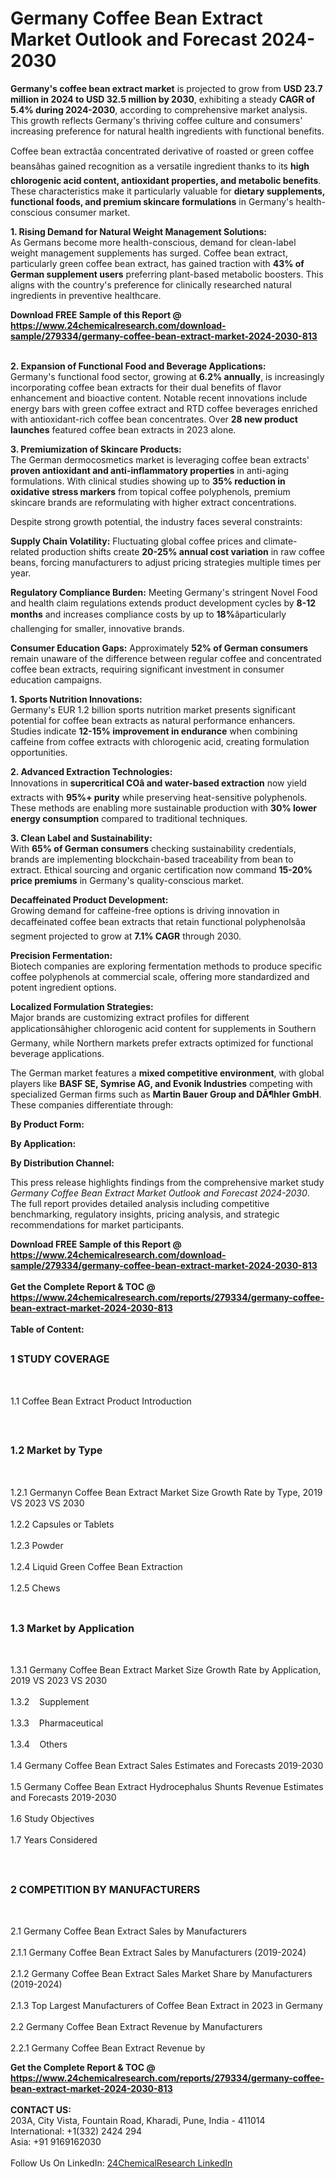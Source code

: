 <h1>Germany Coffee Bean Extract Market Outlook and Forecast 2024-2030</h1><p><strong>Germany's coffee bean extract market</strong> is projected to grow from <strong>USD 23.7 million in 2024 to USD 32.5 million by 2030</strong>, exhibiting a steady <strong>CAGR of 5.4% during 2024-2030</strong>, according to comprehensive market analysis. This growth reflects Germany's thriving coffee culture and consumers' increasing preference for natural health ingredients with functional benefits.</p><p>Coffee bean extractâa concentrated derivative of roasted or green coffee beansâhas gained recognition as a versatile ingredient thanks to its <strong>high chlorogenic acid content, antioxidant properties, and metabolic benefits</strong>. These characteristics make it particularly valuable for <strong>dietary supplements, functional foods, and premium skincare formulations</strong> in Germany's health-conscious consumer market.</p><p><strong>1. Rising Demand for Natural Weight Management Solutions:</strong><br>
As Germans become more health-conscious, demand for clean-label weight management supplements has surged. Coffee bean extract, particularly green coffee bean extract, has gained traction with <strong>43% of German supplement users</strong> preferring plant-based metabolic boosters. This aligns with the country's preference for clinically researched natural ingredients in preventive healthcare.</p><div><b>Download FREE Sample of this Report @ 
            <a href="https://www.24chemicalresearch.com/download-sample/279334/germany-coffee-bean-extract-market-2024-2030-813">
            https://www.24chemicalresearch.com/download-sample/279334/germany-coffee-bean-extract-market-2024-2030-813</a></b></div><br><p><strong>2. Expansion of Functional Food and Beverage Applications:</strong><br>
Germany's functional food sector, growing at <strong>6.2% annually</strong>, is increasingly incorporating coffee bean extracts for their dual benefits of flavor enhancement and bioactive content. Notable recent innovations include energy bars with green coffee extract and RTD coffee beverages enriched with antioxidant-rich coffee bean concentrates. Over <strong>28 new product launches</strong> featured coffee bean extracts in 2023 alone.</p><p><strong>3. Premiumization of Skincare Products:</strong><br>
The German dermocosmetics market is leveraging coffee bean extracts' <strong>proven antioxidant and anti-inflammatory properties</strong> in anti-aging formulations. With clinical studies showing up to <strong>35% reduction in oxidative stress markers</strong> from topical coffee polyphenols, premium skincare brands are reformulating with higher extract concentrations.</p><p>Despite strong growth potential, the industry faces several constraints:</p><p><strong>Supply Chain Volatility:</strong> Fluctuating global coffee prices and climate-related production shifts create <strong>20-25% annual cost variation</strong> in raw coffee beans, forcing manufacturers to adjust pricing strategies multiple times per year.</p><p><strong>Regulatory Compliance Burden:</strong> Meeting Germany's stringent Novel Food and health claim regulations extends product development cycles by <strong>8-12 months</strong> and increases compliance costs by up to <strong>18%</strong>âparticularly challenging for smaller, innovative brands.</p><p><strong>Consumer Education Gaps:</strong> Approximately <strong>52% of German consumers</strong> remain unaware of the difference between regular coffee and concentrated coffee bean extracts, requiring significant investment in consumer education campaigns.</p><p><strong>1. Sports Nutrition Innovations:</strong><br>
Germany's EUR 1.2 billion sports nutrition market presents significant potential for coffee bean extracts as natural performance enhancers. Studies indicate <strong>12-15% improvement in endurance</strong> when combining caffeine from coffee extracts with chlorogenic acid, creating formulation opportunities.</p><p><strong>2. Advanced Extraction Technologies:</strong><br>
Innovations in <strong>supercritical COâ and water-based extraction</strong> now yield extracts with <strong>95%+ purity</strong> while preserving heat-sensitive polyphenols. These methods are enabling more sustainable production with <strong>30% lower energy consumption</strong> compared to traditional techniques.</p><p><strong>3. Clean Label and Sustainability:</strong><br>
With <strong>65% of German consumers</strong> checking sustainability credentials, brands are implementing blockchain-based traceability from bean to extract. Ethical sourcing and organic certification now command <strong>15-20% price premiums</strong> in Germany's quality-conscious market.</p><p><strong>Decaffeinated Product Development:</strong><br>
	Growing demand for caffeine-free options is driving innovation in decaffeinated coffee bean extracts that retain functional polyphenolsâa segment projected to grow at <strong>7.1% CAGR</strong> through 2030.</p><p><strong>Precision Fermentation:</strong><br>
	Biotech companies are exploring fermentation methods to produce specific coffee polyphenols at commercial scale, offering more standardized and potent ingredient options.</p><p><strong>Localized Formulation Strategies:</strong><br>
	Major brands are customizing extract profiles for different applicationsâhigher chlorogenic acid content for supplements in Southern Germany, while Northern markets prefer extracts optimized for functional beverage applications.</p><p>The German market features a <strong>mixed competitive environment</strong>, with global players like <strong>BASF SE, Symrise AG, and Evonik Industries</strong> competing with specialized German firms such as <strong>Martin Bauer Group and DÃ¶hler GmbH</strong>. These companies differentiate through:</p><p><strong>By Product Form:</strong></p><p><strong>By Application:</strong></p><p><strong>By Distribution Channel:</strong></p><p>This press release highlights findings from the comprehensive market study <em>Germany Coffee Bean Extract Market Outlook and Forecast 2024-2030</em>. The full report provides detailed analysis including competitive benchmarking, regulatory insights, pricing analysis, and strategic recommendations for market participants.</p><div><b>Download FREE Sample of this Report @ 
            <a href="https://www.24chemicalresearch.com/download-sample/279334/germany-coffee-bean-extract-market-2024-2030-813">
            https://www.24chemicalresearch.com/download-sample/279334/germany-coffee-bean-extract-market-2024-2030-813</a></b></div><br><div><b>Get the Complete Report & TOC @ 
            <a href="https://www.24chemicalresearch.com/reports/279334/germany-coffee-bean-extract-market-2024-2030-813">
            https://www.24chemicalresearch.com/reports/279334/germany-coffee-bean-extract-market-2024-2030-813</a></b></div><br>
            <b>Table of Content:</b><p><h2><span style="font-size:16px"><strong>1 STUDY COVERAGE</strong></span></h2><br />
<p>1.1 Coffee Bean Extract Product Introduction</p><br />
<h2><span style="font-size:16px"><strong>1.2 Market by Type</strong></span></h2><br />
<p>1.2.1 Germanyn Coffee Bean Extract Market Size Growth Rate by Type, 2019 VS 2023 VS 2030<br /><br />
1.2.2 Capsules or Tablets&nbsp;&nbsp; &nbsp;<br /><br />
1.2.3 Powder<br /><br />
1.2.4 Liquid Green Coffee Bean Extraction<br /><br />
1.2.5 Chews<br /><br />
<h2><span style="font-size:16px"><strong>1.3 Market by Application</strong></span></h2><br />
<p>1.3.1 Germany Coffee Bean Extract Market Size Growth Rate by Application, 2019 VS 2023 VS 2030<br /><br />
1.3.2&nbsp;&nbsp; &nbsp;Supplement<br /><br />
1.3.3&nbsp;&nbsp; &nbsp;Pharmaceutical<br /><br />
1.3.4&nbsp;&nbsp; &nbsp;Others<br /><br />
1.4 Germany Coffee Bean Extract Sales Estimates and Forecasts 2019-2030<br /><br />
1.5 Germany Coffee Bean Extract Hydrocephalus Shunts Revenue Estimates and Forecasts 2019-2030<br /><br />
1.6 Study Objectives<br /><br />
1.7 Years Considered</p><br />
<h2><span style="font-size:16px"><strong>2 COMPETITION BY MANUFACTURERS</strong></span></h2><br />
<p>2.1 Germany Coffee Bean Extract Sales by Manufacturers<br /><br />
2.1.1 Germany Coffee Bean Extract Sales by Manufacturers (2019-2024)<br /><br />
2.1.2 Germany Coffee Bean Extract Sales Market Share by Manufacturers (2019-2024)<br /><br />
2.1.3 Top Largest Manufacturers of Coffee Bean Extract in 2023 in Germany<br /><br />
2.2 Germany Coffee Bean Extract Revenue by Manufacturers<br /><br />
2.2.1 Germany Coffee Bean Extract Revenue by </p><div><b>Get the Complete Report & TOC @ 
            <a href="https://www.24chemicalresearch.com/reports/279334/germany-coffee-bean-extract-market-2024-2030-813">
            https://www.24chemicalresearch.com/reports/279334/germany-coffee-bean-extract-market-2024-2030-813</a></b></div><br><b>CONTACT US:</b><br>
            203A, City Vista, Fountain Road, Kharadi, Pune, India - 411014<br>
            International: +1(332) 2424 294<br>
            Asia: +91 9169162030 <br><br>
            Follow Us On LinkedIn: <a href="https://www.linkedin.com/company/24chemicalresearch/">24ChemicalResearch LinkedIn</a>